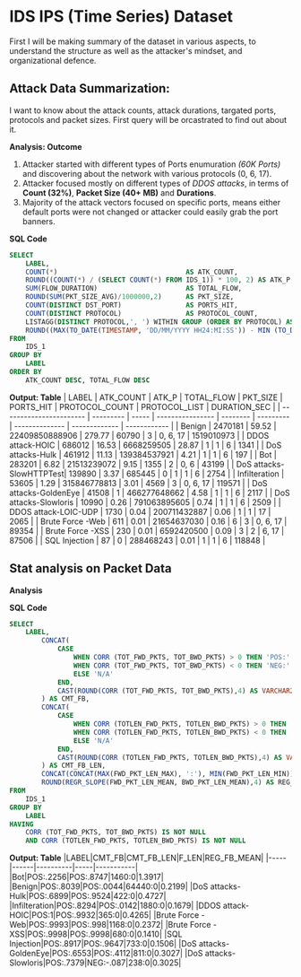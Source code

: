 # IDS IPS (Time Series) Dataset 
First I will be making summary of the dataset in various aspects, to understand the structure as well as the attacker's mindset, and organizational defence. 

## Attack Data Summarization: 
I want to know about the attack counts, attack durations, targated ports, protocols and packet sizes. First query will be orcastrated to find out about it. 

**Analysis: Outcome** 
1. Attacker started with different types of Ports enumuration *(60K Ports)* and discovering about the network with various protocols (0, 6, 17).
2. Attacker focused mostly on different types of *DDOS attacks*, in terms of **Count (32%)**, **Packet Size (40+ MB)** and **Durations**. 
3. Majority of the attack vectors focused on specific ports, means either default ports were not changed or attacker could easily grab the port banners. 
 
 
**SQL Code**
```sql  
SELECT
    LABEL,
    COUNT(*)                                AS ATK_COUNT,
    ROUND((COUNT(*) / (SELECT COUNT(*) FROM IDS_1)) * 100, 2) AS ATK_P,
    SUM(FLOW_DURATION)                      AS TOTAL_FLOW,
    ROUND(SUM(PKT_SIZE_AVG)/1000000,2)      AS PKT_SIZE,
    COUNT(DISTINCT DST_PORT)                AS PORTS_HIT,
    COUNT(DISTINCT PROTOCOL)                AS PROTOCOL_COUNT,
    LISTAGG(DISTINCT PROTOCOL,', ') WITHIN GROUP (ORDER BY PROTOCOL) AS PROTOCOL_LIST, 
    ROUND((MAX(TO_DATE(TIMESTAMP, 'DD/MM/YYYY HH24:MI:SS')) - MIN (TO_DATE(TIMESTAMP, 'DD/MM/YYYY HH24:MI:SS'))) * 24 * 60* 60, 2) AS DURATION_SEC
FROM
    IDS_1
GROUP BY
    LABEL
ORDER BY
    ATK_COUNT DESC, TOTAL_FLOW DESC
```

**Output: Table**
| LABEL                   | ATK_COUNT | ATK_P | TOTAL_FLOW      | PKT_SIZE | PORTS_HIT | PROTOCOL_COUNT | PROTOCOL_LIST | DURATION_SEC |
| ----------------------- | --------- | ----- | ---------------- | -------- | --------- | -------------- | ------------- | ------------ |
| Benign                  | 2470181   | 59.52 | 22409850888906   | 279.77   | 60790     | 3              | 0, 6, 17      | 1519010973   |
| DDOS attack-HOIC        | 686012    | 16.53 | 6668259505       | 28.87    | 1         | 1              | 6             | 1341         |
| DoS attacks-Hulk        | 461912    | 11.13 | 139384537921     | 4.21     | 1         | 1              | 6             | 197          |
| Bot                     | 283201    | 6.82  | 21513239072      | 9.15     | 1355      | 2              | 0, 6          | 43199        |
| DoS attacks-SlowHTTPTest| 139890    | 3.37  | 685445           | 0        | 1         | 1              | 6             | 2754         |
| Infilteration           | 53605     | 1.29  | 315846778813     | 3.01     | 4569      | 3              | 0, 6, 17      | 119571       |
| DoS attacks-GoldenEye   | 41508     | 1     | 466277648662     | 4.58     | 1         | 1              | 6             | 2117         |
| DoS attacks-Slowloris   | 10990     | 0.26  | 791063895605     | 0.74     | 1         | 1              | 6             | 2509         |
| DDOS attack-LOIC-UDP    | 1730      | 0.04  | 200711432887     | 0.06     | 1         | 1              | 17            | 2065         |
| Brute Force -Web        | 611       | 0.01  | 21654637030      | 0.16     | 6         | 3              | 0, 6, 17      | 89354        |
| Brute Force -XSS        | 230       | 0.01  | 6592420500       | 0.09     | 3         | 2              | 6, 17        | 87506        |
| SQL Injection           | 87        | 0     | 288468243        | 0.01     | 1         | 1              | 6             | 118848       |



## Stat analysis on Packet Data

**Analysis** 


**SQL Code**
```sql
SELECT 
    LABEL,
        CONCAT(
            CASE 
                WHEN CORR (TOT_FWD_PKTS, TOT_BWD_PKTS) > 0 THEN 'POS:'
                WHEN CORR (TOT_FWD_PKTS, TOT_BWD_PKTS) < 0 THEN 'NEG:'
                ELSE 'N/A'
            END, 
            CAST(ROUND(CORR (TOT_FWD_PKTS, TOT_BWD_PKTS),4) AS VARCHAR2(10))
        ) AS CMT_FB,
        CONCAT(    
            CASE 
                WHEN CORR (TOTLEN_FWD_PKTS, TOTLEN_BWD_PKTS) > 0 THEN 'POS:'
                WHEN CORR (TOTLEN_FWD_PKTS, TOTLEN_BWD_PKTS) < 0 THEN 'NEG:'
                ELSE 'N/A'
            END,
            CAST(ROUND(CORR (TOTLEN_FWD_PKTS, TOTLEN_BWD_PKTS),4) AS VARCHAR2(10))
        ) AS CMT_FB_LEN, 
        CONCAT(CONCAT(MAX(FWD_PKT_LEN_MAX), ':'), MIN(FWD_PKT_LEN_MIN)) AS F_LEN,
        ROUND(REGR_SLOPE(FWD_PKT_LEN_MEAN, BWD_PKT_LEN_MEAN),4) AS REG_FB_MEAN      
FROM 
    IDS_1
GROUP BY 
    LABEL  
HAVING 
    CORR (TOT_FWD_PKTS, TOT_BWD_PKTS) IS NOT NULL
    AND CORR (TOTLEN_FWD_PKTS, TOTLEN_BWD_PKTS) IS NOT NULL
```

**Output: Table**
|LABEL|CMT_FB|CMT_FB_LEN|F_LEN|REG_FB_MEAN|
|-----|------|----------|-----|-----------|
|Bot|POS:.2256|POS:.8747|1460:0|1.3917|
|Benign|POS:.8039|POS:.0044|64440:0|0.2199|
|DoS attacks-Hulk|POS:.6899|POS:.9524|422:0|0.4727|
|Infilteration|POS:.8294|POS:.0142|1880:0|0.1679|
|DDOS attack-HOIC|POS:1|POS:.9932|365:0|0.4265|
|Brute Force -Web|POS:.9993|POS:.998|1168:0|0.2372|
|Brute Force -XSS|POS:.9998|POS:.9998|680:0|0.1410|
|SQL Injection|POS:.8917|POS:.9647|733:0|0.1506|
|DoS attacks-GoldenEye|POS:.6553|POS:.4112|811:0|0.3027|
|DoS attacks-Slowloris|POS:.7379|NEG:-.087|238:0|0.3025|





